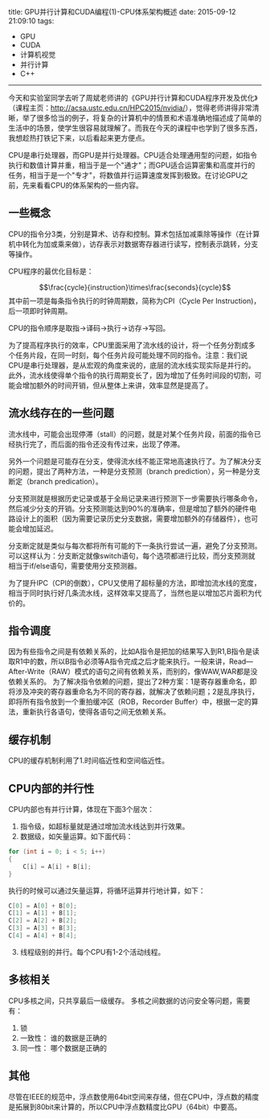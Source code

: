 title: GPU并行计算和CUDA编程(1)-CPU体系架构概述
date: 2015-09-12 21:09:10
tags:
 - GPU
 - CUDA
 - 计算机视觉 
 - 并行计算
 - C++ 
---

今天和实验室同学去听了周斌老师讲的《GPU并行计算和CUDA程序开发及优化》（课程主页：<http://acsa.ustc.edu.cn/HPC2015/nvidia/>），觉得老师讲得非常清晰，举了很多恰当的例子，将复杂的计算机中的情景和术语准确地描述成了简单的生活中的场景，使学生很容易就理解了。而我在今天的课程中也学到了很多东西，我想趁热打铁记下来，以后看起来更方便点。 

CPU是串行处理器，而GPU是并行处理器。CPU适合处理通用型的问题，如指令执行和数值计算并重，相当于是一个"通才"；而GPU适合运算密集和高度并行的任务，相当于是一个"专才"，将数值并行运算速度发挥到极致。在讨论GPU之前，先来看看CPU的体系架构的一些内容。 

<!--more-->
## 一些概念
CPU的指令分3类，分别是算术、访存和控制。算术包括加减乘除等操作（在计算机中转化为加或乘来做），访存表示对数据寄存器进行读写，控制表示跳转，分支等操作。  

CPU程序的最优化目标是：
<script type="text/javascript" src="http://cdn.mathjax.org/mathjax/latest/MathJax.js?config=default"></script>
$$\frac{cycle}{instruction}\times\frac{seconds}{cycle}$$ 
其中前一项是每条指令执行的时钟周期数，简称为CPI（Cycle Per Instruction)，后一项即时钟周期。 

CPU的指令顺序是取指->译码->执行->访存->写回。  

为了提高程序执行的效率，CPU里面采用了流水线的设计，将一个任务分割成多个任务片段，在同一时刻，每个任务片段可能处理不同的指令。注意：我们说CPU是串行处理器，是从宏观的角度来说的，底层的流水线实现实际是并行的。此外，流水线使得单个指令的执行周期变长了，因为增加了任务时间段的切割，可能会增加额外的时间开销，但从整体上来讲，效率显然是提高了。 

## 流水线存在的一些问题
流水线中，可能会出现停滞（stall）的问题，就是对某个任务片段，前面的指令已经执行完了，而后面的指令还没有传过来，出现了停滞。 

另外一个问题是可能存在分支，使得流水线不能正常地高速执行了。为了解决分支的问题，提出了两种方法，一种是分支预测（branch prediction），另一种是分支断定（branch predication）。 

分支预测就是根据历史记录或基于全局记录来进行预测下一步需要执行哪条命令，然后减少分支的开销。分支预测能达到90%的准确率，但是增加了额外的硬件电路设计上的面积（因为需要记录历史分支数据，需要增加额外的存储器件），也可能会增加延迟。 

分支断定就是类似与每次都将所有可能的下一条执行尝试一遍，避免了分支预测。可以这样认为：分支断定就像switch语句，每个选项都进行比较，而分支预测就相当于if/else语句，需要使用分支预测器。 

为了提升IPC（CPI的倒数），CPU又使用了超标量的方法，即增加流水线的宽度，相当于同时执行好几条流水线，这样效率又提高了，当然也是以增加芯片面积为代价的。 

## 指令调度
因为有些指令之间是有依赖关系的，比如A指令是把加的结果写入到R1,B指令是读取R1中的数，所以B指令必须等A指令完成之后才能来执行。一般来讲，Read—After-Write（RAW）模式的语句之间有依赖关系，而别的，像WAW,WAR都是没依赖关系的。 
为了解决指令依赖的问题，提出了2种方案：1是寄存器重命名，即将涉及冲突的寄存器重命名为不同的寄存器，就解决了依赖问题；2是乱序执行，即将所有指令放到一个重拍缓冲区（ROB，Recorder Buffer）中，根据一定的算法，重新执行各语句，使得各语句之间无依赖关系。 

## 缓存机制
CPU的缓存机制利用了1.时间临近性和空间临近性。

## CPU内部的并行性
CPU内部也有并行计算，体现在下面3个层次：
 1. 指令级，如超标量就是通过增加流水线达到并行效果。
 2. 数据级，如矢量运算。如下面代码：

```cpp
for (int i = 0; i < 5; i++)
{
	C[i] = A[i] + B[i];
}
```
 执行的时候可以通过矢量运算，将循环运算并行地计算，如下：

```cpp
C[0] = A[0] + B[0];
C[1] = A[1] + B[1];
C[2] = A[2] + B[2];
C[3] = A[3] + B[3];
C[4] = A[4] + B[4];
```
 3. 线程级别的并行。每个CPU有1-2个活动线程。

## 多核相关
CPU多核之间，只共享最后一级缓存。 
多核之间数据的访问安全等问题，需要有：
 1. 锁
 2. 一致性： 谁的数据是正确的
 3. 同一性： 哪个数据是正确的

## 其他
尽管在IEEE的规范中，浮点数使用64bit空间来存储，但在CPU中，浮点数的精度是拓展到80bit来计算的，所以CPU中浮点数精度比GPU（64bit）中要高。 

